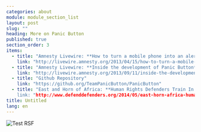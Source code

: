 ```yaml
---
categories: about
module: module_section_list
layout: post
slug: ""
heading: More on Panic Button
published: true
section_order: 3
items: 
  - title: "Amnesty Livewire: **How to turn a mobile phone into an alert system for activists**"
    link: "http://livewire.amnesty.org/2013/04/15/how-to-turn-a-mobile-phone-into-an-alert-system-for-activists/"
  - title: "Amnesty Livewire: **Inside the development of Panic Button**"
    link: "http://livewire.amnesty.org/2013/09/11/inside-the-development-of-amnestys-new-panic-button-app/"
  - title: "Github Repository"
    link: "https://github.org/TeamPanicButton/PanicButton"
  - title: "East and Horn of Africa: **Human Rights Defenders Train In New App To Defend Themselves Against Attack**
    link: "http://www.defenddefenders.org/2014/05/east-horn-africa-human-rights-defenders-train-new-app-defend-attack/"
title: Untitled
lang: en
---
```


![Test RSF](/media/Screen%20Shot%202014-01-13%20at%2016.57.40.png)
